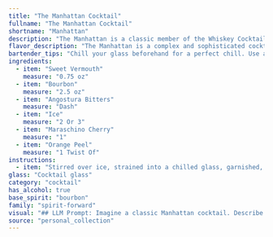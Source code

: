 ```yaml
---
title: "The Manhattan Cocktail"
fullname: "The Manhattan Cocktail"
shortname: "Manhattan"
description: "The Manhattan is a classic member of the Whiskey Cocktail family, born in the late 19th century.  It's said to have originated in New York City at the Manhattan Club, hence its name.  The combination of bourbon, sweet vermouth, and bitters creates a rich, balanced, and sophisticated drink. "
flavor_description: "The Manhattan is a complex and sophisticated cocktail. Its base of bourbon offers a warm, robust character, tempered by the sweetness and herbal notes of sweet vermouth. A touch of Angostura bitters adds a hint of spice and complexity, while the cherry and orange peel provide contrasting sweet and citrusy accents. The overall taste profile is balanced and elegant, with a smooth and satisfying finish. "
bartender_tips: "Chill your glass beforehand for a perfect chill. Use a good quality bourbon and sweet vermouth.  Don't be afraid to experiment with the ratio of vermouth to bourbon to find your perfect balance. A dash of Angostura bitters is key, but don't overdo it!  Garnish with a cherry and a twist of orange peel for a beautiful presentation. "
ingredients:
  - item: "Sweet Vermouth"
    measure: "0.75 oz"
  - item: "Bourbon"
    measure: "2.5 oz"
  - item: "Angostura Bitters"
    measure: "Dash"
  - item: "Ice"
    measure: "2 Or 3"
  - item: "Maraschino Cherry"
    measure: "1"
  - item: "Orange Peel"
    measure: "1 Twist Of"
instructions:
  - item: "Stirred over ice, strained into a chilled glass, garnished, and served up."
glass: "Cocktail glass"
category: "cocktail"
has_alcohol: true
base_spirit: "bourbon"
family: "spirit-forward"
visual: "## LLM Prompt: Imagine a classic Manhattan cocktail. Describe the appearance of the drink in detail, paying attention to:* **Color:** What is the dominant color of the Manhattan?  Is it a single color, or does it have subtle shades? * **Clarity:** Is the drink transparent, or does it have a cloudy appearance?* **Texture:**  Is the surface of the drink smooth, or does it have any texture? * **Garnish:** Describe the maraschino cherry and orange peel garnish. Consider their colors, sizes, and how they are arranged in the drink. * **Glass:**  What kind of glass is the Manhattan served in?  How does the glass shape enhance the appearance of the drink?Please write a short but descriptive paragraph capturing the visual appeal of a Manhattan. "
source: "personal_collection"
---
```


